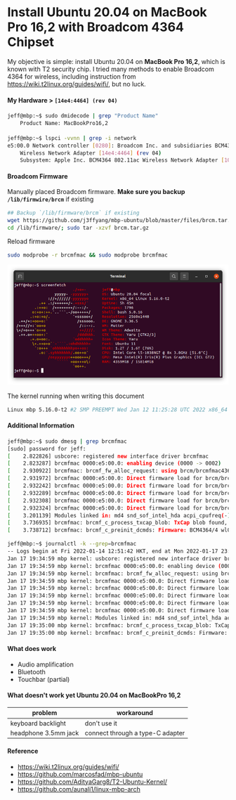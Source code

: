 # Install Ubuntu 20.04 on MacBook Pro 16,2 with Broadcom 4364 Chipset

My objective is simple: install Ubuntu 20.04 on __MacBook Pro 16,2__, which is known with T2 security chip. I tried many methods to enable Broadcom 4364 for wireless, including instruction from https://wiki.t2linux.org/guides/wifi/, but no luck.

#### My Hardware > `[14e4:4464] (rev 04)`

```sh
jeff@mbp:~$ sudo dmidecode | grep "Product Name"
	Product Name: MacBookPro16,2

jeff@mbp:~$ lspci -vvnn | grep -i network
e5:00.0 Network controller [0280]: Broadcom Inc. and subsidiaries BCM4364 802.11ac
    Wireless Network Adapter [14e4:4464] (rev 04)
    Subsystem: Apple Inc. BCM4364 802.11ac Wireless Network Adapter [106b:07bf]
```

#### Broadcom Firmware
Manually placed Broadcom firmware. __Make sure you backup `/lib/firmwire/brcm`__ if existing

```sh
## Backup `/lib/firmware/brcm` if existing
wget https://github.com/j3ffyang/mbp-ubuntu/blob/master/files/brcm.tar.gz
cd /lib/firmware/; sudo tar -xzvf brcm.tar.gz
```

Reload firmware

```sh
sudo modprobe -r brcmfmac && sudo modprobe brcmfmac
```

<img src="./images/20220116_ubuntu2004_mbp_t2.png">

The kernel running when writing this document

```sh
Linux mbp 5.16.0-t2 #2 SMP PREEMPT Wed Jan 12 11:25:28 UTC 2022 x86_64 x86_64 x86_64 GNU/Linux
```

#### Additional Information

```sh
jeff@mbp:~$ sudo dmesg | grep brcmfmac
[sudo] password for jeff:
[    2.822826] usbcore: registered new interface driver brcmfmac
[    2.823287] brcmfmac 0000:e5:00.0: enabling device (0000 -> 0002)
[    2.930922] brcmfmac: brcmf_fw_alloc_request: using brcm/brcmfmac4364b3-pcie for chip BCM4364/4
[    2.931972] brcmfmac 0000:e5:00.0: Direct firmware load for brcm/brcmfmac4364b3-pcie.apple,trinidad-HRPN-u-7.7-X3.bin failed with error -2
[    2.932242] brcmfmac 0000:e5:00.0: Direct firmware load for brcm/brcmfmac4364b3-pcie.apple,trinidad-HRPN-u-7.7.bin failed with error -2
[    2.932289] brcmfmac 0000:e5:00.0: Direct firmware load for brcm/brcmfmac4364b3-pcie.apple,trinidad-HRPN-u.bin failed with error -2
[    2.932308] brcmfmac 0000:e5:00.0: Direct firmware load for brcm/brcmfmac4364b3-pcie.apple,trinidad-HRPN.bin failed with error -2
[    2.932324] brcmfmac 0000:e5:00.0: Direct firmware load for brcm/brcmfmac4364b3-pcie.apple,trinidad-X3.bin failed with error -2
[    3.201139] Modules linked in: md4 snd_sof_intel_hda acpi_cpufreq(-) algif_hash snd_sof_pci coretemp af_alg snd_sof_xtensa_dsp snd_sof i915(+) kvm_intel snd_hda_ext_core snd_soc_acpi_intel_match snd_soc_acpi soundwire_bus ledtrig_audio kvm snd_soc_core irqbypass crct10dif_pclmul hci_uart ghash_clmulni_intel aesni_intel brcmfmac btqca pkcs8_key_parser i2c_algo_bit btrtl brcmutil crypto_simd snd_compress cryptd nls_iso8859_1 ttm msr btbcm ac97_bus rapl nls_cp437 btintel snd_pcm_dmaengine parport_pc intel_cstate vfat ppdev cfg80211 fat drm_kms_helper snd_hda_intel intel_uncore bluetooth lp snd_intel_dspcfg parport snd_intel_sdw_acpi processor_thermal_device_pci_legacy cec snd_hda_codec processor_thermal_device apple_ib_als(OE) processor_thermal_rfim industrialio_triggered_buffer mmc_core rc_core kfifo_buf processor_thermal_mbox processor_thermal_rapl industrialio intel_gtt ax88179_178a(+) mei_me agpgart snd_hda_core ecdh_generic intel_rapl_common usbnet syscopyarea apple_ib_tb(OE)
[    3.736935] brcmfmac: brcmf_c_process_txcap_blob: TxCap blob found, loading
[    3.738712] brcmfmac: brcmf_c_preinit_dcmds: Firmware: BCM4364/4 wl0: Jul 12 2021 18:02:56 version 9.30.464.0.32.5.76 FWID 01-c081cfed
```

```sh
jeff@mbp:~$ journalctl -k --grep=brcmfmac
-- Logs begin at Fri 2022-01-14 12:51:42 HKT, end at Mon 2022-01-17 23:42:16 HKT. --
Jan 17 19:34:59 mbp kernel: usbcore: registered new interface driver brcmfmac
Jan 17 19:34:59 mbp kernel: brcmfmac 0000:e5:00.0: enabling device (0000 -> 0002)
Jan 17 19:34:59 mbp kernel: brcmfmac: brcmf_fw_alloc_request: using brcm/brcmfmac4364b3-pcie for chip BCM4364/4
Jan 17 19:34:59 mbp kernel: brcmfmac 0000:e5:00.0: Direct firmware load for brcm/brcmfmac4364b3-pcie.apple,trinidad-HRPN-u-7.7-X3.bin failed with error -2
Jan 17 19:34:59 mbp kernel: brcmfmac 0000:e5:00.0: Direct firmware load for brcm/brcmfmac4364b3-pcie.apple,trinidad-HRPN-u-7.7.bin failed with error -2
Jan 17 19:34:59 mbp kernel: brcmfmac 0000:e5:00.0: Direct firmware load for brcm/brcmfmac4364b3-pcie.apple,trinidad-HRPN-u.bin failed with error -2
Jan 17 19:34:59 mbp kernel: brcmfmac 0000:e5:00.0: Direct firmware load for brcm/brcmfmac4364b3-pcie.apple,trinidad-HRPN.bin failed with error -2
Jan 17 19:34:59 mbp kernel: brcmfmac 0000:e5:00.0: Direct firmware load for brcm/brcmfmac4364b3-pcie.apple,trinidad-X3.bin failed with error -2
Jan 17 19:34:59 mbp kernel: Modules linked in: md4 snd_sof_intel_hda acpi_cpufreq(-) algif_hash snd_sof_pci coretemp af_alg snd_sof_xtensa_dsp snd_sof i915(+) kvm_intel snd_hda_ext_core snd_soc_acpi_int>
Jan 17 19:35:00 mbp kernel: brcmfmac: brcmf_c_process_txcap_blob: TxCap blob found, loading
Jan 17 19:35:00 mbp kernel: brcmfmac: brcmf_c_preinit_dcmds: Firmware: BCM4364/4 wl0: Jul 12 2021 18:02:56 version 9.30.464.0.32.5.76 FWID 01-c081cfed

```

#### What does work

- Audio amplification
- Bluetooth
- Touchbar (partial)

#### What doesn't work yet Ubuntu 20.04 on MacBookPro 16,2

problem | workaround
-- | --  
keyboard backlight | don't use it
headphone 3.5mm jack | connect through a type-C adapter

#### Reference
- https://wiki.t2linux.org/guides/wifi/
- https://github.com/marcosfad/mbp-ubuntu
- https://github.com/AdityaGarg8/T2-Ubuntu-Kernel/
- https://github.com/aunali1/linux-mbp-arch
